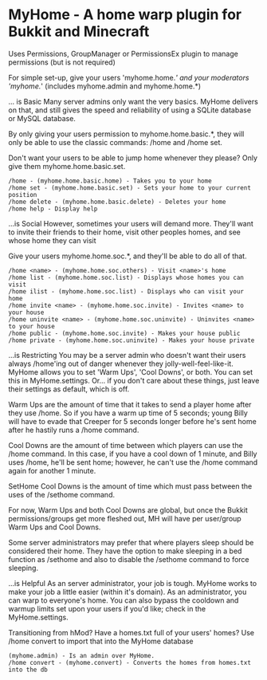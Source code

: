MyHome - A home warp plugin for Bukkit and Minecraft 
===========

Uses Permissions, GroupManager or PermissionsEx plugin to manage permissions (but is not required)

For simple set-up, give your users 'myhome.home.*'
and your moderators 'myhome.*' (includes myhome.admin and myhome.home.*)

... is Basic
Many server admins only want the very basics. MyHome delivers on that, and still gives the speed and reliability of using a SQLite database or MySQL database.

By only giving your users permission to myhome.home.basic.*, they will only be able to use the classic commands: /home and /home set.

Don't want your users to be able to jump home whenever they please? Only give them myhome.home.basic.set.

    /home - (myhome.home.basic.home) - Takes you to your home
    /home set - (myhome.home.basic.set) - Sets your home to your current position
    /home delete - (myhome.home.basic.delete) - Deletes your home
    /home help - Display help

...is Social
However, sometimes your users will demand more. They'll want to invite their friends to their home, visit other peoples homes, and see whose home they can visit

Give your users myhome.home.soc.*, and they'll be able to do all of that.

    /home <name> - (myhome.home.soc.others) - Visit <name>'s home
    /home list - (myhome.home.soc.list) - Displays whose homes you can visit
    /home ilist - (myhome.home.soc.list) - Displays who can visit your home
    /home invite <name> - (myhome.home.soc.invite) - Invites <name> to your house
    /home uninvite <name> - (myhome.home.soc.uninvite) - Uninvites <name> to your house
    /home public - (myhome.home.soc.invite) - Makes your house public
    /home private - (myhome.home.soc.uninvite) - Makes your house private

...is Restricting
You may be a server admin who doesn't want their users always /home'ing out of danger whenever they jolly-well-feel-like-it. MyHome allows you to set 'Warm Ups', 'Cool Downs', or both. You can set this in MyHome.settings. Or... if you don't care about these things, just leave their settings as default, which is off.

Warm Ups are the amount of time that it takes to send a player home after they use /home. So if you have a warm up time of 5 seconds; young Billy will have to evade that Creeper for 5 seconds longer before he's sent home after he hastily runs a /home command.

Cool Downs are the amount of time between which players can use the /home command. In this case, if you have a cool down of 1 minute, and Billy uses /home, he'll be sent home; however, he can't use the /home command again for another 1 minute.

SetHome Cool Downs is the amount of time which must pass between the uses of the /sethome command.

For now, Warm Ups and both Cool Downs are global, but once the Bukkit permissions/groups get more fleshed out, MH will have per user/group Warm Ups and Cool Downs.

Some server administrators may prefer that where players sleep should be considered their home. They have the option to make sleeping in a bed function as /sethome and also to disable the /sethome command to force sleeping. 

...is Helpful
As an server administrator, your job is tough. MyHome works to make your job a little easier (within it's domain). As an administrator, you can warp to everyone's home. You can also bypass the cooldown and warmup limits set upon your users if you'd like; check in the MyHome.settings.

Transitioning from hMod? Have a homes.txt full of your users' homes? Use /home convert to import that into the MyHome database

    (myhome.admin) - Is an admin over MyHome.
    /home convert - (myhome.convert) - Converts the homes from homes.txt into the db

